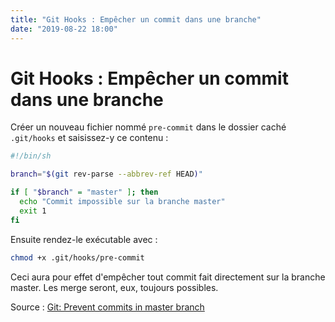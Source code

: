 ```yaml
---
title: "Git Hooks : Empêcher un commit dans une branche"
date: "2019-08-22 18:00"
---
```


# Git Hooks : Empêcher un commit dans une branche

Créer un nouveau fichier nommé `pre-commit` dans le dossier caché `.git/hooks` et saisissez-y ce contenu :

```bash
#!/bin/sh

branch="$(git rev-parse --abbrev-ref HEAD)"

if [ "$branch" = "master" ]; then
  echo "Commit impossible sur la branche master"
  exit 1
fi
```

Ensuite rendez-le exécutable avec :

```bash
chmod +x .git/hooks/pre-commit
```

Ceci aura pour effet d'empêcher tout commit fait directement sur la branche master. Les merge seront, eux, toujours possibles.

Source : [Git: Prevent commits in master branch](https://stackoverflow.com/questions/40462111/git-prevent-commits-in-master-branch)
